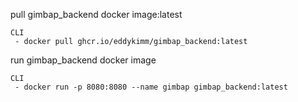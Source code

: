 
pull gimbap_backend docker image:latest

```
CLI
 - docker pull ghcr.io/eddykimm/gimbap_backend:latest
```

run gimbap_backend docker image

```
CLI
 - docker run -p 8080:8080 --name gimbap gimbap_backend:latest
```

